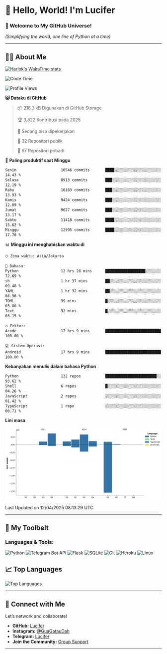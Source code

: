 # 👋 Hello, World! I'm Lucifer 

### 🚀 Welcome to My GitHub Universe!  
*(Simplifying the world, one line of Python at a time)*  

---

## 🧑‍💻 About Me


[![Harlok's WakaTime stats](https://github-readme-stats.vercel.app/api/wakatime?username=LuciferReborns)](https://github.com/jonesroot/github-readme-stats)


<!--START_SECTION:waka-->
![Code Time](http://img.shields.io/badge/Code%20Time-50%20hrs%2038%20mins-blue)

![Profile Views](http://img.shields.io/badge/Profil%20dilihat-3-blue)

**🐱 Dataku di GitHub** 

> 📦 216.3 kB Digunakan di GitHub Storage 
 > 
> 🏆 3,822 Kontribusi pada 2025
 > 
> 💼 Sedang bisa dipekerjakan
 > 
> 📜 32 Repositori publik 
 > 
> 🔑 67 Repositori pribadi 
 > 
📅 **Paling produktif saat Minggu** 

```text
Senin                    10546 commits       ████░░░░░░░░░░░░░░░░░░░░░   14.43 % 
Selasa                   8913 commits        ███░░░░░░░░░░░░░░░░░░░░░░   12.19 % 
Rabu                     10183 commits       ███░░░░░░░░░░░░░░░░░░░░░░   13.93 % 
Kamis                    9424 commits        ███░░░░░░░░░░░░░░░░░░░░░░   12.89 % 
Jumat                    9627 commits        ███░░░░░░░░░░░░░░░░░░░░░░   13.17 % 
Sabtu                    11418 commits       ████░░░░░░░░░░░░░░░░░░░░░   15.62 % 
Minggu                   12995 commits       ████░░░░░░░░░░░░░░░░░░░░░   17.78 % 
```


📊 **Minggu ini menghabiskan waktu di** 

```text
🕑︎ Zona waktu: Asia/Jakarta

💬 Bahasa: 
Python                   12 hrs 28 mins      ██████████████████░░░░░░░   72.69 % 
sh                       1 hr 37 mins        ██░░░░░░░░░░░░░░░░░░░░░░░   09.48 % 
YAML                     1 hr 32 mins        ██░░░░░░░░░░░░░░░░░░░░░░░   08.96 % 
TOML                     39 mins             █░░░░░░░░░░░░░░░░░░░░░░░░   03.80 % 
Text                     32 mins             █░░░░░░░░░░░░░░░░░░░░░░░░   03.15 % 

🔥 Editor: 
Acode                    17 hrs 9 mins       █████████████████████████   100.00 % 

💻 Sistem Operasi: 
Android                  17 hrs 9 mins       █████████████████████████   100.00 % 
```

**Kebanyakan menulis dalam bahasa Python** 

```text
Python                   132 repos           ███████████████████████░░   93.62 % 
Shell                    6 repos             █░░░░░░░░░░░░░░░░░░░░░░░░   04.26 % 
JavaScript               2 repos             ░░░░░░░░░░░░░░░░░░░░░░░░░   01.42 % 
TypeScript               1 repo              ░░░░░░░░░░░░░░░░░░░░░░░░░   00.71 % 
```



**Lini masa**

![Lines of Code chart](https://raw.githubusercontent.com/jonesroot/jonesroot/main/assets/bar_graph.png)


 Last Updated on 12/04/2025 08:13:29 UTC
<!--END_SECTION:waka-->

---


## 🧰 My Toolbelt  

### Languages & Tools:  
![Python](https://img.shields.io/badge/-Python-3776AB?style=flat-square&logo=python&logoColor=white) ![Telegram Bot API](https://img.shields.io/badge/-Telegram%20Bot%20API-2CA5E0?style=flat-square&logo=telegram&logoColor=white) ![Flask](https://img.shields.io/badge/-Flask-000000?style=flat-square&logo=flask&logoColor=white) ![SQLite](https://img.shields.io/badge/-SQLite-003B57?style=flat-square&logo=sqlite&logoColor=white) ![Git](https://img.shields.io/badge/-Git-F05032?style=flat-square&logo=git&logoColor=white) ![Heroku](https://img.shields.io/badge/-Heroku-430098?style=flat-square&logo=heroku&logoColor=white) ![Linux](https://img.shields.io/badge/-Linux-FCC624?style=flat-square&logo=linux&logoColor=black)  


## 📈 Top Languages

![Top Languages](https://github-readme-stats.vercel.app/api/top-langs/?username=jonesroot&layout=compact&theme=tokyonight)  

---


## 🔗 Connect with Me  

Let’s network and collaborate!  
- **GitHub:** [Lucifer](https://github.com/jonesroot/jonesroot/blob/main/README.md)  
- **Instagram:** [@GuaGatauDah](https://instagram.com/guagataudah)  
- **Telegram:** [Lucifer](https://t.me/LuciferReborns)  
- **Join the Community:** [Group Support](https://t.me/GokilSupport)

---
